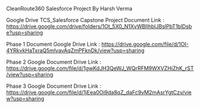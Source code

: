 CleanRoute360 Salesforce Project By Harsh Verma

Google Drive TCS_Salesforce Capstone Project Document Link :  https://drive.google.com/drive/folders/1Ot_5X0_N1XvWBlIhblJBslPbT1blDsbe?usp=sharing

Phase 1 Document Google Drive Link : https://drive.google.com/file/d/1OI-4YRkvkHaTxraQ5mlyavAqZmPFknDk/view?usp=sharing

Phase 2 Google Document Drive Link : https://drive.google.com/file/d/1gwKdJH3QeWJ_WQrRFM9WXVZHiZhK_rST/view?usp=sharing

Phase 3 Google Document Drive Link : https://drive.google.com/file/d/1jEea0Oi9da8qZ_daFc9vM2mAsrYgtCzv/view?usp=sharing
